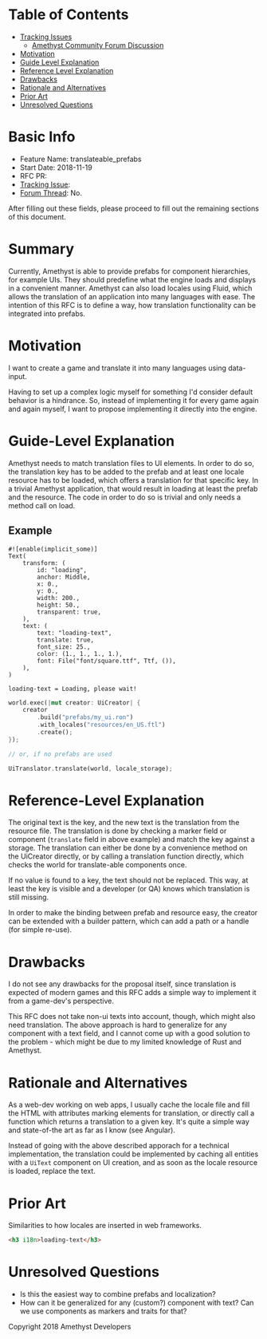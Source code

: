 # Table of Contents

- [Tracking Issues](#tracking-issue)
  - [Amethyst Community Forum Discussion](#forum-discussion)
- [Motivation]
- [Guide Level Explanation](#guide-level-explanation)
- [Reference Level Explanation](#reference-level-explanation)
- [Drawbacks]
- [Rationale and Alternatives](#rationale-and-alternatives)
- [Prior Art](#prior-art)
- [Unresolved Questions](#unresolved-questions)

# Basic Info
[basic]: #basic-info

- Feature Name: translateable_prefabs
- Start Date: 2018-11-19
- RFC PR: 
- [Tracking Issue](#tracking-issue): 
- [Forum Thread](#forum-discussion): No.

After filling out these fields, please proceed to fill out the remaining sections of this document.

# Summary
[summary]: #summary

Currently, Amethyst is able to provide prefabs for component hierarchies, for example UIs.
They should predefine what the engine loads and displays in a convenient manner.
Amethyst can also load locales using Fluid, which allows the translation of an application into many languages with ease.
The intention of this RFC is to define a way, how translation functionality can be integrated into prefabs.

# Motivation
[motivation]: #motivation

I want to create a game and translate it into many languages using data-input.

Having to set up a complex logic myself for something I'd consider default behavior is a hindrance.
So, instead of implementing it for every game again and again myself, I want to propose implementing it directly into the engine.

# Guide-Level Explanation
[guide-level-explanation]: #guide-level-explanation

Amethyst needs to match translation files to UI elements.
In order to do so, the translation key has to be added to the prefab and at least one locale resource has to be loaded,
which offers a translation for that specific key. In a trivial Amethyst application, that would result in loading at least the prefab and the resource. The code in order to do so is trivial and only needs a method call on load.


## Example

```ron
#![enable(implicit_some)]
Text(
    transform: (
        id: "loading",
        anchor: Middle,
        x: 0.,
        y: 0.,
        width: 200.,
        height: 50.,
        transparent: true,
    ),
    text: (
        text: "loading-text",
        translate: true,
        font_size: 25.,
        color: (1., 1., 1., 1.),
        font: File("font/square.ttf", Ttf, ()),
    ),
)
```

```ftl
loading-text = Loading, please wait!
```

```rust
world.exec(|mut creator: UiCreator| {
    creator
        .build("prefabs/my_ui.ron")
        .with_locales("resources/en_US.ftl")
        .create();
});

// or, if no prefabs are used

UiTranslator.translate(world, locale_storage);
```


# Reference-Level Explanation
[reference-level-explanation]: #reference-level-explanation

The original text is the key, and the new text is the translation from the resource file. The translation is done by checking a marker field or component (`translate` field in above example) and match the key against a storage. The translation can either be done by a convenience method on the UiCreator directly, or by calling a translation function directly, which checks the world for translate-able components once.

If no value is found to a key, the text should not be replaced. This way, at least the key is visible and a developer (or QA) knows which translation is still missing.

In order to make the binding between prefab and resource easy, the creator can be extended with a builder pattern, which can add a path or a handle (for simple re-use).

# Drawbacks
[drawbacks]: #drawbacks

I do not see any drawbacks for the proposal itself, since translation is expected of modern games and this RFC adds a simple way to implement it from a game-dev's perspective.

This RFC does not take non-ui texts into account, though, which might also need translation. The above approach is hard to generalize for any component with a text field, and I cannot come up with a good solution to the problem - which might be due to my limited knowledge of Rust and Amethyst.

# Rationale and Alternatives
[rationale-and-alternatives]: #rationale-and-alternatives

As a web-dev working on web apps, I usually cache the locale file and fill the HTML with attributes marking elements for translation, or directly call a function which returns a translation to a given key. It's quite a simple way and state-of-the art as far as I know (see Angular).

Instead of going with the above described apporach for a technical implementation, the translation could be implemented by caching all entities with a `UiText` component on UI creation, and as soon as the locale resource is loaded, replace the text.

# Prior Art
[prior-art]: #prior-art

Similarities to how locales are inserted in web frameworks.

```html
<h3 i18n>loading-text</h3>
```

# Unresolved Questions
[unresolved-questions]: #unresolved-questions

- Is this the easiest way to combine prefabs and localization?
- How can it be generalized for any (custom?) component with text? Can we use components as markers and traits for that?

Copyright 2018 Amethyst Developers

